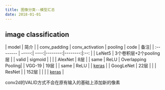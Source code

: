 ```yaml
---
title: 图像分类--模型汇总
date: 2018-01-01
---
```


## image classification



|  model     |  简介 |  | conv_padding |  conv_activation | pooling   | code | 备注|
| :-------- | -----:| ----:|--------:|--------:|:--: |
| LeNet5 |  3个卷积层+2个pooling层 |  | valid |  sigmoid |  |  |
| AlexNet |  8层 |   | same | ReLU  | Overlapping Pooling|
| VGG-19 |  19层 |  | same | ReLU | | [keras](https://github.com/fchollet/deep-learning-models/blob/master/vgg19.py) |
| GoogLeNet | 22层 | |
| ResNet |  | 152层  |  |  | | [keras](https://github.com/fchollet/deep-learning-models/blob/master/resnet50.py) |



conv2d的VALID方式不会在原有输入的基础上添加新的像素
